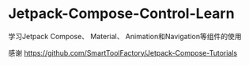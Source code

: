 # Jetpack-Compose-Control-Learn

学习Jetpack Compose、 Material、 Animation和Navigation等组件的使用

感谢
https://github.com/SmartToolFactory/Jetpack-Compose-Tutorials

